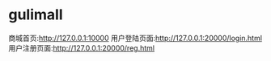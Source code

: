 # gulimall
商城首页:http://127.0.0.1:10000
用户登陆页面:http://127.0.0.1:20000/login.html
用户注册页面:http://127.0.0.1:20000/reg.html
